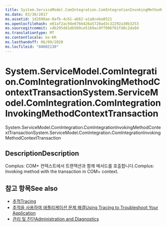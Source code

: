 ```yaml
---
title: System.ServiceModel.ComIntegration.ComIntegrationInvokingMethodContextTransaction
ms.date: 03/30/2017
ms.assetid: 1d2690ae-0afb-4cb1-ab62-a1a0ceba8521
ms.openlocfilehash: e01af2ac94e6766426a5720ad3c32292a30b3253
ms.sourcegitcommit: cdb295dd1db589ce5169ac9ff096f01fd0c2da9d
ms.translationtype: MT
ms.contentlocale: ko-KR
ms.lasthandoff: 06/09/2020
ms.locfileid: "84602130"
---
```

# <a name="systemservicemodelcomintegrationcomintegrationinvokingmethodcontexttransaction"></a><span data-ttu-id="bdc07-102">System.ServiceModel.ComIntegration.ComIntegrationInvokingMethodContextTransaction</span><span class="sxs-lookup"><span data-stu-id="bdc07-102">System.ServiceModel.ComIntegration.ComIntegrationInvokingMethodContextTransaction</span></span>
<span data-ttu-id="bdc07-103">System.ServiceModel.ComIntegration.ComIntegrationInvokingMethodContextTransaction</span><span class="sxs-lookup"><span data-stu-id="bdc07-103">System.ServiceModel.ComIntegration.ComIntegrationInvokingMethodContextTransaction</span></span>  
  
## <a name="description"></a><span data-ttu-id="bdc07-104">Description</span><span class="sxs-lookup"><span data-stu-id="bdc07-104">Description</span></span>  
 <span data-ttu-id="bdc07-105">Complus: COM+ 컨텍스트에서 트랜잭션과 함께 메서드를 호출합니다.</span><span class="sxs-lookup"><span data-stu-id="bdc07-105">Complus: Invoking method with the transaction in COM+ context.</span></span>  
  
## <a name="see-also"></a><span data-ttu-id="bdc07-106">참고 항목</span><span class="sxs-lookup"><span data-stu-id="bdc07-106">See also</span></span>

- [<span data-ttu-id="bdc07-107">추적</span><span class="sxs-lookup"><span data-stu-id="bdc07-107">Tracing</span></span>](index.md)
- [<span data-ttu-id="bdc07-108">추적을 사용하여 애플리케이션 문제 해결</span><span class="sxs-lookup"><span data-stu-id="bdc07-108">Using Tracing to Troubleshoot Your Application</span></span>](using-tracing-to-troubleshoot-your-application.md)
- [<span data-ttu-id="bdc07-109">관리 및 진단</span><span class="sxs-lookup"><span data-stu-id="bdc07-109">Administration and Diagnostics</span></span>](../index.md)
